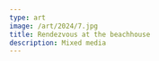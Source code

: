```yaml
---
type: art
image: /art/2024/7.jpg
title: Rendezvous at the beachhouse
description: Mixed media
---
```

